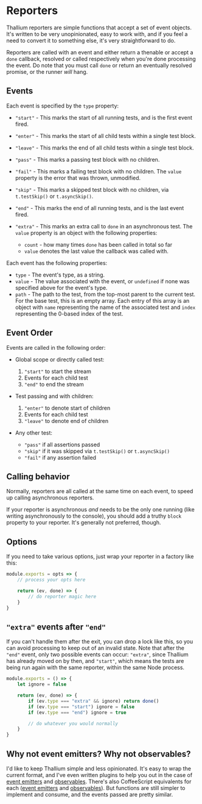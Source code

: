 # Reporters

Thallium reporters are simple functions that accept a set of event objects. It's written to be very unopinionated, easy to work with, and if you feel a need to convert it to something else, it's very straightforward to do.

Reporters are called with an event and either return a thenable or accept a `done` callback, resolved or called respectively when you're done processing the event. Do note that you must call `done` or return an eventually resolved promise, or the runner *will* hang.

## Events

Each event is specified by the `type` property:

- `"start"` - This marks the start of all running tests, and is the first event fired.
- `"enter"` - This marks the start of all child tests within a single test block.
- `"leave"` - This marks the end of all child tests within a single test block.
- `"pass"` - This marks a passing test block with no children.
- `"fail"` - This marks a failing test block with no children. The `value` property is the error that was thrown, unmodified.
- `"skip"` - This marks a skipped test block with no children, via `t.testSkip()` or `t.asyncSkip()`.
- `"end"` - This marks the end of all running tests, and is the last event fired.
- `"extra"` - This marks an extra call to `done` in an asynchronous test. The `value` property is an object with the following properties:

    - `count` - how many times `done` has been called in total so far
    - `value` denotes the last value the callback was called with.

Each event has the following properties:

- `type` - The event's type, as a string.
- `value` - The value associated with the event, or `undefined` if none was specified above for the event's type.
- `path` - The path to the test, from the top-most parent to the current test. For the base test, this is an empty array. Each entry of this array is an object with `name` representing the name of the associated test and `index` representing the 0-based index of the test.

## Event Order

Events are called in the following order:

- Global scope or directly called test:

    1. `"start"` to start the stream
    2. Events for each child test
    3. `"end"` to end the stream

- Test passing and with children:

    1. `"enter"` to denote start of children
    2. Events for each child test
    3. `"leave"` to denote end of children

- Any other test:

    - `"pass"` if all assertions passed
    - `"skip"` if it was skipped via `t.testSkip()` or `t.asyncSkip()`
    - `"fail"` if any assertion failed

## Calling behavior

Normally, reporters are all called at the same time on each event, to speed up calling asynchronous reporters.

If your reporter is asynchronous *and* needs to be the only one running (like writing asynchronously to the console), you should add a truthy `block` property to your reporter. It's generally not preferred, though.

## Options

If you need to take various options, just wrap your reporter in a factory like this:

```js
module.exports = opts => {
    // process your opts here

    return (ev, done) => {
        // do reporter magic here
    }
}
```

## `"extra"` events after `"end"`

If you can't handle them after the exit, you can drop a lock like this, so you can avoid processing to keep out of an invalid state. Note that after the `"end"` event, only two possible events can occur: `"extra"`, since Thallium has already moved on by then, and `"start"`, which means the tests are being run again with the same reporter, within the same Node process.

```js
module.exports = () => {
    let ignore = false

    return (ev, done) => {
        if (ev.type === "extra" && ignore) return done()
        if (ev.type === "start") ignore = false
        if (ev.type === "end") ignore = true

        // do whatever you would normally
    }
}
```

## Why not event emitters? Why not observables?

I'd like to keep Thallium simple and less opinionated. It's easy to wrap the current format, and I've even written plugins to help you out in the case of [event emitters](./examples/ee-reporter.js) and [observables](./examples/observable-reporter.js). There's also CoffeeScript equivalents for each ([event emitters](./examples/ee-reporter.coffee) and [observables](./examples/observable-reporter.coffee)). But functions are still simpler to implement and consume, and the events passed are pretty similar.
